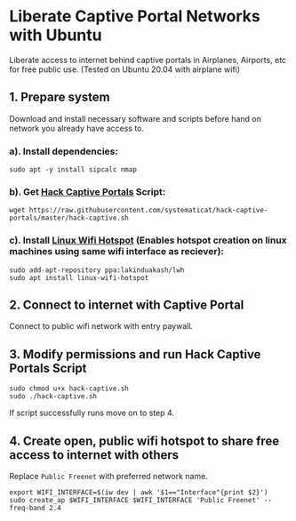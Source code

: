 # Liberate Captive Portal Networks with Ubuntu
Liberate access to internet behind captive portals in Airplanes, Airports, etc for free public use. (Tested on Ubuntu 20.04 with airplane wifi)

## 1. Prepare system

Download and install necessary software and scripts before hand on network you already have access to.

### a). Install dependencies:
```
sudo apt -y install sipcalc nmap
```

### b). Get [Hack Captive Portals](https://github.com/systematicat/hack-captive-portals) Script:
```
wget https://raw.githubusercontent.com/systematicat/hack-captive-portals/master/hack-captive.sh
```

### c). Install [Linux Wifi Hotspot](https://github.com/lakinduakash/linux-wifi-hotspot) (Enables hotspot creation on linux machines using same wifi interface as reciever):
```
sudo add-apt-repository ppa:lakinduakash/lwh
sudo apt install linux-wifi-hotspot
```

## 2. Connect to internet with Captive Portal

Connect to public wifi network with entry paywall. 

## 3. Modify permissions and run Hack Captive Portals Script

```
sudo chmod u+x hack-captive.sh
sudo ./hack-captive.sh
```

If script successfully runs move on to step 4. 

## 4. Create open, public wifi hotspot to share free access to internet with others

Replace `Public Freenet` with preferred network name.

```
export WIFI_INTERFACE=$(iw dev | awk '$1=="Interface"{print $2}')
sudo create_ap $WIFI_INTERFACE $WIFI_INTERFACE 'Public Freenet' --freq-band 2.4
```
